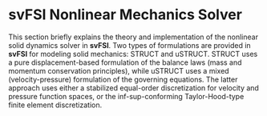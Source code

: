 # svFSI Nonlinear Mechanics Solver #

This section briefly explains the theory and implementation of the nonlinear solid dynamics solver in **svFSI**. Two types of formulations are provided in **svFSI** for modeling solid mechanics: STRUCT and uSTRUCT. STRUCT uses a pure displacement-based formulation of the balance laws (mass and momentum conservation principles), while uSTRUCT uses a mixed (velocity-pressure) formulation of the governing equations. The latter approach uses either a stabilized equal-order discretization for velocity and pressure function spaces, or the inf-sup-conforming Taylor-Hood-type finite element discretization.